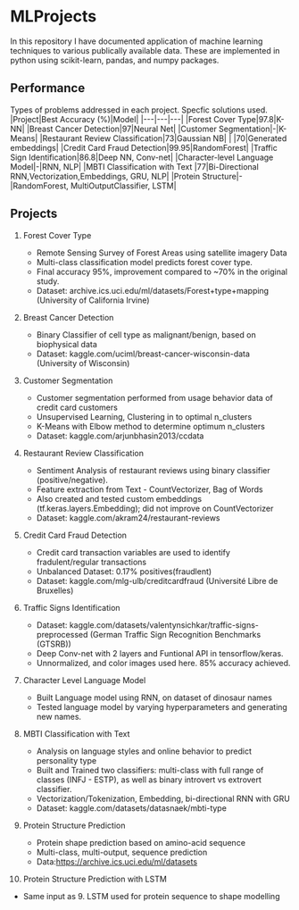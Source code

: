 # MLProjects 
In this repository I have documented application of machine learning techniques to various publically available data. These are implemented in python using scikit-learn, pandas, and numpy packages.

## Performance
Types of problems addressed in each project.
Specfic solutions used.
|Project|Best Accuracy (%)|Model|
|---|---|---|
|Forest Cover Type|97.8|K-NN|
|Breast Cancer Detection|97|Neural Net|
|Customer Segmentation|-|K-Means|
|Restaurant Review Classification|73|Gaussian NB|
|                                |70|Generated embeddings|
|Credit Card Fraud Detection|99.95|RandomForest|
|Traffic Sign Identification|86.8|Deep NN, Conv-net|
|Character-level Language Model|-|RNN, NLP| 
|MBTI Classification with Text |77|Bi-Directional RNN,Vectorization,Embeddings, GRU, NLP| 
|Protein Structure|-|RandomForest, MultiOutputClassifier, LSTM|

## Projects
1. Forest Cover Type
   - Remote Sensing Survey of Forest Areas using satellite
    imagery Data
   - Multi-class classification model predicts forest cover type. 
   - Final accuracy 95%, improvement compared to ~70% in the original study.
   - Dataset: archive.ics.uci.edu/ml/datasets/Forest+type+mapping
            (University of California Irvine)

2. Breast Cancer Detection
   - Binary Classifier of cell type as malignant/benign, based on biophysical data
   - Dataset: kaggle.com/uciml/breast-cancer-wisconsin-data
            (University of Wisconsin)

3. Customer Segmentation
   - Customer segmentation performed from usage behavior data of credit card customers 
   - Unsupervised Learning, Clustering in to optimal n_clusters
   - K-Means with Elbow method to determine optimum n_clusters
   - Dataset: kaggle.com/arjunbhasin2013/ccdata

4. Restaurant Review Classification
   - Sentiment Analysis of restaurant reviews using binary classifier (positive/negative).
   - Feature extraction from Text - CountVectorizer, Bag of Words 
   - Also created and tested custom embeddings (tf.keras.layers.Embedding); did not improve on CountVectorizer
   - Dataset: kaggle.com/akram24/restaurant-reviews


5. Credit Card Fraud Detection
   - Credit card transaction variables are used to identify fradulent/regular transactions
   - Unbalanced Dataset: 0.17% positives(fraudlent)
   - Dataset: kaggle.com/mlg-ulb/creditcardfraud (Université Libre de Bruxelles)

6. Traffic Signs Identification
   - Dataset:  kaggle.com/datasets/valentynsichkar/traffic-signs-preprocessed 
      (German Traffic Sign Recognition Benchmarks (GTSRB))
   - Deep Conv-net with 2 layers and Funtional API in tensorflow/keras.
   - Unnormalized, and color images used here. 85% accuracy achieved. 

7. Character Level Language Model 
   - Built Language model using RNN, on dataset of dinosaur names
   - Tested language model by varying hyperparameters and generating new names.

8. MBTI Classification with Text  
   - Analysis on language styles and online behavior to predict personality type
   - Built and Trained two classifiers: multi-class with full range of classes (INFJ - ESTP), as 
      well as binary introvert vs extrovert classifier.  
   - Vectorization/Tokenization, Embedding, bi-directional RNN with GRU
   - Dataset: kaggle.com/datasets/datasnaek/mbti-type

9. Protein Structure Prediction
   - Protein shape prediction based on amino-acid sequence
   - Multi-class, multi-output, sequence prediction
   - Data:https://archive.ics.uci.edu/ml/datasets

10. Protein Structure Prediction with LSTM
   - Same input as 9. LSTM used for protein sequence to shape modelling


